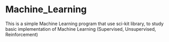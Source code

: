 # Machine_Learning
This is a simple Machine Learning program that use sci-kit library, to study basic implementation of Machine Learning (Supervised, Unsupervised, Reinforcement)
